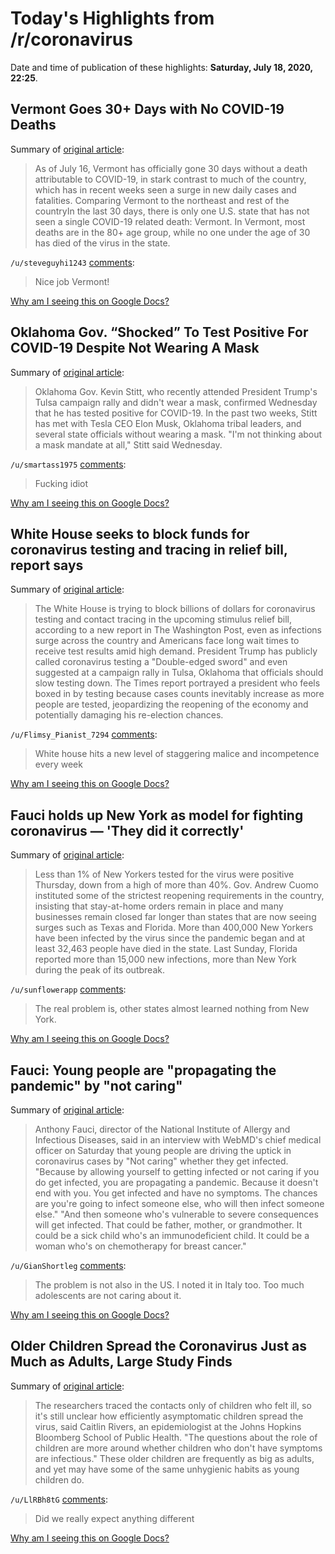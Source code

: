 # Today's Highlights from /r/coronavirus

Date and time of publication of these highlights: **Saturday, July 18, 2020, 22:25**.

## Vermont Goes 30+ Days with No COVID-19 Deaths

Summary of [original article](https://www.burlingtonfreepress.com/story/news/2020/07/17/vermont-goes-30-days-no-covid-19-deaths/5432416002):

> As of July 16, Vermont has officially gone 30 days without a death attributable to COVID-19, in stark contrast to much of the country, which has in recent weeks seen a surge in new daily cases and fatalities. Comparing Vermont to the northeast and rest of the countryIn the last 30 days, there is only one U.S. state that has not seen a single COVID-19 related death: Vermont. In Vermont, most deaths are in the 80+ age group, while no one under the age of 30 has died of the virus in the state.

`/u/steveguyhi1243` [comments](https://www.reddit.com/r/Coronavirus/comments/htpstp/vermont_goes_30_days_with_no_covid19_deaths/):

> Nice job Vermont!

[Why am I seeing this on Google Docs?](https://docs.google.com/document/d/1Dc6We63vOXIZsc0op-Bt4abqkYjXzOigalQqFxmvvbM/edit?usp=sharing)

## Oklahoma Gov. “Shocked” To Test Positive For COVID-19 Despite Not Wearing A Mask

Summary of [original article](https://nowthisnews.com/news/oklahoma-gov-kevin-stitt-shocked-to-test-positive-for-covid-19-despite-not-wearing-a-mask):

> Oklahoma Gov. Kevin Stitt, who recently attended President Trump's Tulsa campaign rally and didn't wear a mask, confirmed Wednesday that he has tested positive for COVID-19. In the past two weeks, Stitt has met with Tesla CEO Elon Musk, Oklahoma tribal leaders, and several state officials without wearing a mask. "I'm not thinking about a mask mandate at all," Stitt said Wednesday.

`/u/smartass1975` [comments](https://www.reddit.com/r/Coronavirus/comments/htn7c7/oklahoma_gov_shocked_to_test_positive_for_covid19/):

> Fucking idiot

[Why am I seeing this on Google Docs?](https://docs.google.com/document/d/1Dc6We63vOXIZsc0op-Bt4abqkYjXzOigalQqFxmvvbM/edit?usp=sharing)

## White House seeks to block funds for coronavirus testing and tracing in relief bill, report says

Summary of [original article](https://www.cnbc.com/2020/07/18/white-house-seeks-to-block-funds-for-testing-in-coronavirus-relief-bill-report.html):

> The White House is trying to block billions of dollars for coronavirus testing and contact tracing in the upcoming stimulus relief bill, according to a new report in The Washington Post, even as infections surge across the country and Americans face long wait times to receive test results amid high demand. President Trump has publicly called coronavirus testing a "Double-edged sword" and even suggested at a campaign rally in Tulsa, Oklahoma that officials should slow testing down. The Times report portrayed a president who feels boxed in by testing because cases counts inevitably increase as more people are tested, jeopardizing the reopening of the economy and potentially damaging his re-election chances.

`/u/Flimsy_Pianist_7294` [comments](https://www.reddit.com/r/Coronavirus/comments/htpd26/white_house_seeks_to_block_funds_for_coronavirus/):

> White house hits a new level of staggering malice and incompetence every week

[Why am I seeing this on Google Docs?](https://docs.google.com/document/d/1Dc6We63vOXIZsc0op-Bt4abqkYjXzOigalQqFxmvvbM/edit?usp=sharing)

## Fauci holds up New York as model for fighting coronavirus — 'They did it correctly'

Summary of [original article](https://www.cnbc.com/2020/07/18/fauci-holds-up-new-york-as-model-for-fighting-coronavirus-they-did-it-correctly.html):

> Less than 1% of New Yorkers tested for the virus were positive Thursday, down from a high of more than 40%. Gov. Andrew Cuomo instituted some of the strictest reopening requirements in the country, insisting that stay-at-home orders remain in place and many businesses remain closed far longer than states that are now seeing surges such as Texas and Florida. More than 400,000 New Yorkers have been infected by the virus since the pandemic began and at least 32,463 people have died in the state. Last Sunday, Florida reported more than 15,000 new infections, more than New York during the peak of its outbreak.

`/u/sunflowerapp` [comments](https://www.reddit.com/r/Coronavirus/comments/htiche/fauci_holds_up_new_york_as_model_for_fighting/):

> The real problem is, other states almost learned nothing from New York.

[Why am I seeing this on Google Docs?](https://docs.google.com/document/d/1Dc6We63vOXIZsc0op-Bt4abqkYjXzOigalQqFxmvvbM/edit?usp=sharing)

## Fauci: Young people are "propagating the pandemic" by "not caring"

Summary of [original article](https://www.axios.com/fauci-young-people-coronavirus-surge-49f057f9-3662-4588-b3f2-b624e7a4644f.html):

> Anthony Fauci, director of the National Institute of Allergy and Infectious Diseases, said in an interview with WebMD's chief medical officer on Saturday that young people are driving the uptick in coronavirus cases by "Not caring" whether they get infected. "Because by allowing yourself to getting infected or not caring if you do get infected, you are propagating a pandemic. Because it doesn't end with you. You get infected and have no symptoms. The chances are you're going to infect someone else, who will then infect someone else." "And then someone who's vulnerable to severe consequences will get infected. That could be father, mother, or grandmother. It could be a sick child who's an immunodeficient child. It could be a woman who's on chemotherapy for breast cancer."

`/u/GianShortleg` [comments](https://www.reddit.com/r/Coronavirus/comments/htoanb/fauci_young_people_are_propagating_the_pandemic/):

> The problem is not also in the US. 
> I noted it in Italy too.
> Too much adolescents are not caring about it.

[Why am I seeing this on Google Docs?](https://docs.google.com/document/d/1Dc6We63vOXIZsc0op-Bt4abqkYjXzOigalQqFxmvvbM/edit?usp=sharing)

## Older Children Spread the Coronavirus Just as Much as Adults, Large Study Finds

Summary of [original article](https://www.nytimes.com/2020/07/18/health/coronavirus-children-schools.html):

> The researchers traced the contacts only of children who felt ill, so it's still unclear how efficiently asymptomatic children spread the virus, said Caitlin Rivers, an epidemiologist at the Johns Hopkins Bloomberg School of Public Health. "The questions about the role of children are more around whether children who don't have symptoms are infectious." These older children are frequently as big as adults, and yet may have some of the same unhygienic habits as young children do.

`/u/LlRBh8tG` [comments](https://www.reddit.com/r/Coronavirus/comments/htnvn7/older_children_spread_the_coronavirus_just_as/):

> Did we really expect anything different

[Why am I seeing this on Google Docs?](https://docs.google.com/document/d/1Dc6We63vOXIZsc0op-Bt4abqkYjXzOigalQqFxmvvbM/edit?usp=sharing)

